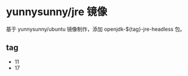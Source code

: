 # yunnysunny/jre 镜像

基于 yunnysunny/ubuntu 镜像制作，添加  openjdk-${tag}-jre-headless 包。

## tag

- 11
- 17
